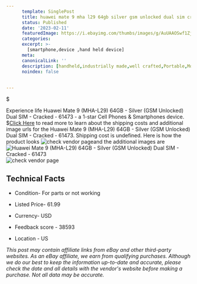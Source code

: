 ```yaml
---
      template: SinglePost
      title: huawei mate 9 mha l29 64gb silver gsm unlocked dual sim cracked 61473
      status: Published
      date: '2023-02-11'
      featuredImage: https://i.ebayimg.com/thumbs/images/g/AuUAAOSwf1ZjohJ~/s-l225.jpg
      categories: 
      excerpt: >-
        [smartphone,device ,hand held device]
      meta:
      canonicalLink: ''
      description: [handheld,industrially made,well crafted,Portable,Mobile,Compact,Convenient,Lightweight,Maneuverable,Man-portable,Miniature,Carriable,Hand-held,Light,Holdable,Transportable,Mobile device,Pocket-sized,On-the-go,Wireless,Cordless,Compact size,Convenient size, smartphone,device ,hand held device]
      noindex: false
      
        
---
```

$

Experience life Huawei Mate 9 (MHA-L29) 64GB - Silver (GSM Unlocked) Dual SIM - Cracked - 61473 - a 1-star Cell Phones & Smartphones device.
$[Click Here](https://www.ebay.com/itm/144865282687?hash=item21baa4ca7f%3Ag%3AAuUAAOSwf1ZjohJ%7E&mkevt=1&mkcid=1&mkrid=711-53200-19255-0&campid=%253CePNCampaignId%253E&customid=%253CreferenceId%253E&toolid=10049) to read more to learn about the shipping costs and additional image urls for the Huawei Mate 9 (MHA-L29) 64GB - Silver (GSM Unlocked) Dual SIM - Cracked - 61473. Shipping cost is undefined. Here is how the product looks ![check vendor page](https://i.ebayimg.com/thumbs/images/g/AuUAAOSwf1ZjohJ~/s-l225.jpg)and the additional images are![Huawei Mate 9 (MHA-L29) 64GB - Silver (GSM Unlocked) Dual SIM - Cracked - 61473](https://i.ebayimg.com/images/g/AuUAAOSwf1ZjohJ~/s-l1600.jpg)![check vendor page](https://origin-galleryplus.ebayimg.com/ws/web/144865282687_2_0_1/225x225.jpg,https://origin-galleryplus.ebayimg.com/ws/web/144865282687_3_0_1/225x225.jpg,https://origin-galleryplus.ebayimg.com/ws/web/144865282687_4_0_1/225x225.jpg,https://origin-galleryplus.ebayimg.com/ws/web/144865282687_5_0_1/225x225.jpg,https://origin-galleryplus.ebayimg.com/ws/web/144865282687_6_0_1/225x225.jpg,https://origin-galleryplus.ebayimg.com/ws/web/144865282687_7_0_1/225x225.jpg,https://origin-galleryplus.ebayimg.com/ws/web/144865282687_8_0_1/225x225.jpg)



 ## Technical Facts 



     
      

 - Condition- For parts or not working 


      

 - Listed Price- 61.99 


      

 - Currency- USD 


      

 - Feedback score - 38593 


      

 - Location - US 


      
      

 *_This post may contain affiliate links from eBay and other third-party websites. As an eBay affiliate, we earn from qualifying purchases. Although we do our best to keep the information up-to-date and accurate, please check the date and all details with the vendor's website before making a purchase. Not all data may be accurate._*






